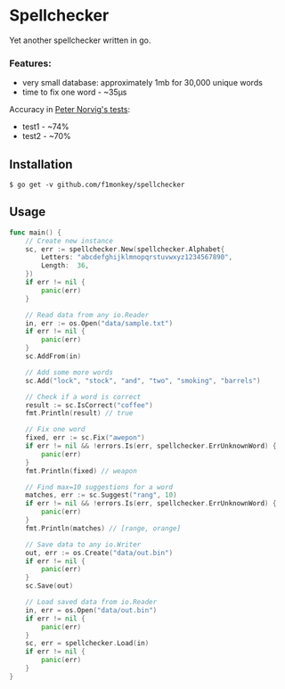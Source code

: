 # Spellchecker

Yet another spellchecker written in go.

### Features:
- very small database: approximately 1mb for 30,000 unique words
- time to fix one word - ~35μs

Accuracy in [Peter Norvig's tests](http://norvig.com/spell-correct.html):
* test1 - ~74%
* test2 - ~70%

## Installation

```
$ go get -v github.com/f1monkey/spellchecker
```

## Usage

```go
func main() {
	// Create new instance
	sc, err := spellchecker.New(spellchecker.Alphabet{
		Letters: "abcdefghijklmnopqrstuvwxyz1234567890",
		Length:  36,
	})
	if err != nil {
		panic(err)
	}

	// Read data from any io.Reader
	in, err := os.Open("data/sample.txt")
	if err != nil {
		panic(err)
	}
	sc.AddFrom(in)

	// Add some more words
	sc.Add("lock", "stock", "and", "two", "smoking", "barrels")

	// Check if a word is correct
	result := sc.IsCorrect("coffee")
	fmt.Println(result) // true

	// Fix one word
	fixed, err := sc.Fix("awepon")
	if err != nil && !errors.Is(err, spellchecker.ErrUnknownWord) {
		panic(err)
	}
	fmt.Println(fixed) // weapon

	// Find max=10 suggestions for a word
	matches, err := sc.Suggest("rang", 10)
	if err != nil && !errors.Is(err, spellchecker.ErrUnknownWord) {
		panic(err)
	}
	fmt.Println(matches) // [range, orange]

	// Save data to any io.Writer
	out, err := os.Create("data/out.bin")
	if err != nil {
		panic(err)
	}
	sc.Save(out)

	// Load saved data from io.Reader
	in, err = os.Open("data/out.bin")
	if err != nil {
		panic(err)
	}
	sc, err = spellchecker.Load(in)
	if err != nil {
		panic(err)
	}
}
```
